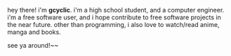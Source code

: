 hey there! i'm **gcyclic**. i'm a high school student, and a computer engineer.
i'm a free software user, and i hope contribute to free software projects
in the near future. other than programming, i also love to watch/read anime,
manga and books.

see ya around!~~
